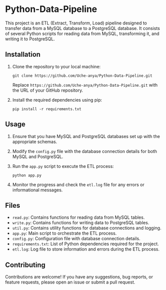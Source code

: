 # Python-Data-Pipeline
This project is an ETL (Extract, Transform, Load) pipeline designed to transfer data from a MySQL database to a PostgreSQL database. It consists of several Python scripts for reading data from MySQL, transforming it, and writing it to PostgreSQL.

## Installation

1. Clone the repository to your local machine:
   ```
   git clone https://github.com/Uche-anya/Python-Data-Pipeline.git
   ```
   Replace `https://github.com/Uche-anya/Python-Data-Pipeline.git` with the URL of your GitHub repository.

2. Install the required dependencies using pip:
   ```
   pip install -r requirements.txt
   ```

## Usage

1. Ensure that you have MySQL and PostgreSQL databases set up with the appropriate schemas.

2. Modify the `config.py` file with the database connection details for both MySQL and PostgreSQL.

3. Run the `app.py` script to execute the ETL process:
   ```
   python app.py
   ```

4. Monitor the progress and check the `etl.log` file for any errors or informational messages.

## Files

- `read.py`: Contains functions for reading data from MySQL tables.
- `write.py`: Contains functions for writing data to PostgreSQL tables.
- `util.py`: Contains utility functions for database connections and logging.
- `app.py`: Main script to orchestrate the ETL process.
- `config.py`: Configuration file with database connection details.
- `requirements.txt`: List of Python dependencies required for the project.
- `etl.log`: Log file to store information and errors during the ETL process.

## Contributing

Contributions are welcome! If you have any suggestions, bug reports, or feature requests, please open an issue or submit a pull request.

